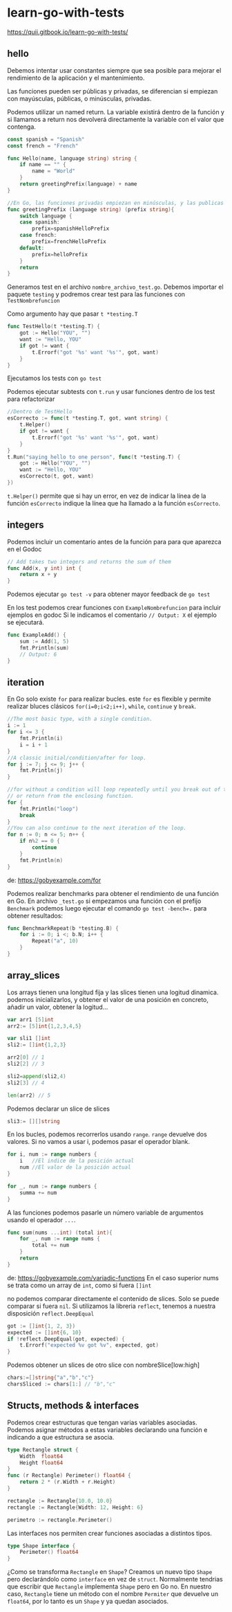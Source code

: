 # learn-go-with-tests

<https://quii.gitbook.io/learn-go-with-tests/>

## hello

Debemos intentar usar constantes siempre que sea posible para mejorar el rendimiento de la aplicación y el mantenimiento.

Las funciones pueden ser públicas y privadas, se diferencian si empiezan con mayúsculas, públicas, o minúsculas, privadas.

Podemos utilizar un named return. La variable existirá dentro de la función y si llamamos a return nos devolverá directamente la variable con el valor que contenga.

```go
const spanish = "Spanish"
const french = "French"

func Hello(name, language string) string {
	if name == "" {
		name = "World"
	}
	return greetingPrefix(language) + name
}

//En Go, las funciones privadas empiezan en minúsculas, y las publicas en mayúsculas.
func greetingPrefix (language string) (prefix string){
    switch language {
    case spanish:
        prefix=spanishHelloPrefix
    case french:
        prefix=frenchHelloPrefix
    default:
        prefix=helloPrefix
    }
    return
}
```

Generamos test en el archivo `nombre_archivo_test.go`.
Debemos importar el paquete `testing` y podremos crear test para las funciones con `TestNombrefuncion`

Como argumento hay que pasar `t *testing.T`

```go
func TestHello(t *testing.T) {
	got := Hello("YOU", "")
	want := "Hello, YOU"
    if got != want {
    	t.Errorf("got '%s' want '%s'", got, want)
    }
}
```

Ejecutamos los tests con `go test`

Podemos ejecutar subtests con `t.run` y usar funciones dentro de los test para refactorizar

```go
//Dentro de TestHello
esCorrecto := func(t *testing.T, got, want string) {
    t.Helper()
    if got != want {
        t.Errorf("got '%s' want '%s'", got, want)
    }
}
t.Run("saying hello to one person", func(t *testing.T) {
    got := Hello("YOU", "")
    want := "Hello, YOU"
    esCorrecto(t, got, want)
})
```

`t.Helper()` permite que si hay un error, en vez de indicar la línea de la función `esCorrecto` indique la línea que ha llamado a la función `esCorrecto`.

## integers

Podemos incluir un comentario antes de la función para para que aparezca en el Godoc

```go
// Add takes two integers and returns the sum of them
func Add(x, y int) int {
    return x + y
}
```

Podemos ejecutar `go test -v` para obtener mayor feedback de `go test`

En los test podemos crear funciones con `ExampleNombrefuncion` para incluir ejemplos en godoc
Si le indicamos el comentario `// Output: X` el ejemplo se ejecutará.

```go
func ExampleAdd() {
    sum := Add(1, 5)
    fmt.Println(sum)
    // Output: 6
}
```

## iteration

En Go solo existe `for` para realizar bucles. este `for` es flexible y permite realizar bluces clásicos `for(i=0;i<2;i++)`, `while`, `continue` y `break`.

```go
//The most basic type, with a single condition.
i := 1
for i <= 3 {
	fmt.Println(i)
	i = i + 1
}
//A classic initial/condition/after for loop.
for j := 7; j <= 9; j++ {
	fmt.Println(j)
}

//for without a condition will loop repeatedly until you break out of the loop
// or return from the enclosing function.
for {
	fmt.Println("loop")
	break
}
//You can also continue to the next iteration of the loop.
for n := 0; n <= 5; n++ {
	if n%2 == 0 {
		continue
	}
	fmt.Println(n)
}
```

de: <https://gobyexample.com/for>

Podemos realizar benchmarks para obtener el rendimiento de una función en Go. En archivo `_test.go` si empezamos una función con el prefijo `Benchmark` podemos luego ejecutar el comando `go test -bench=.` para obtener resultados:

```go
func BenchmarkRepeat(b *testing.B) {
	for i := 0; i <; b.N; i++ {
		Repeat("a", 10)
	}
}
```

## array_slices

Los arrays tienen una longitud fija y las slices tienen una logitud dinamica. podemos inicializarlos, y obtener el valor de una posición en concreto, añadir un valor, obtener la logitud...

```go
var arr1 [5]int
arr2:= [5]int{1,2,3,4,5}

var sli1 []int
sli2:= []int{1,2,3}

arr2[0] // 1
sli2[2] // 3

sli2=append(sli2,4)
sli2[3] // 4

len(arr2) // 5
```

Podemos declarar un slice de slices

```go
sli3:= [][]string
```

En los bucles, podemos recorrerlos usando `range`. `range` devuelve dos valores. Si no vamos a usar i, podemos pasar el operador blank.

```go
for i, num := range numbers {
	i 	//El indice de la posición actual
	num	//El valor de la posición actual
}

for _, num := range numbers {
	summa += num
}
```

A las funciones podemos pasarle un número variable de argumentos usando el operador `...`.

```go
func sum(nums ...int) (total int){
    for _, num := range nums {
        total += num
    }
    return
}
```

de: <https://gobyexample.com/variadic-functions>
En el caso superior nums se trata como un array de `int`, como si fuera `[]int`

no podemos comparar directamente el contenido de slices. Solo se puede comparar si fuera `nil`. Si utilizamos la libreria `reflect`, tenemos a nuestra disposición `reflect.DeepEqual`

```go
got := []int{1, 2, 3})
expected := []int{6, 10}
if !reflect.DeepEqual(got, expected) {
	t.Errorf("expected %v got %v", expected, got)
}
```

Podemos obtener un slices de otro slice con nombreSlice[low:high]

```go
chars:=[]string{"a","b","c"}
charsSliced := chars[1:] // "b","c"
```

## Structs, methods & interfaces

Podemos crear estructuras que tengan varias variables asociadas. Podemos asignar métodos a estas variables declarando una función e indicando a que estructura se asocia.
```go
type Rectangle struct {
	Width  float64
	Height float64
}
func (r Rectangle) Perimeter() float64 {
	return 2 * (r.Width + r.Height)
}

rectangle := Rectangle{10.0, 10.0}
rectangle := Rectangle{Width: 12, Height: 6}

perimetro := rectangle.Perimeter()
```

Las interfaces nos permiten crear funciones asociadas a distintos tipos.

```go
type Shape interface {
    Perimeter() float64
}
```
¿Como se transforma `Rectangle` en `Shape`?
Creamos un nuevo tipo `Shape` pero declarándolo como `interface` en vez de `struct`. Normalmente tendrias que escribir que `Rectangle` implementa `Shape` pero en Go no.
En nuestro caso, `Rectangle` tiene un método con el nombre `Permiter` que devuelve un `float64`, por lo tanto es un `Shape` y ya quedan asociados.
